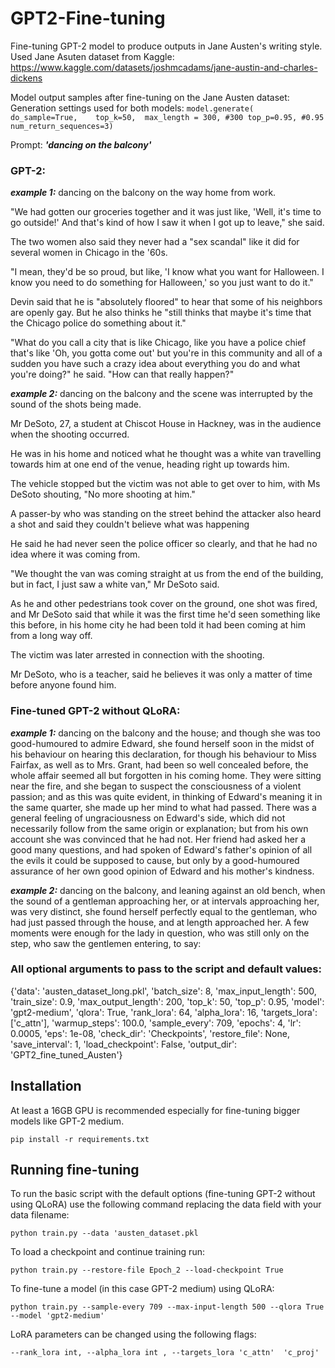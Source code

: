 # GPT2-Fine-tuning

Fine-tuning GPT-2 model to produce outputs in Jane Austen's writing style. Used Jane Asuten dataset from Kaggle: https://www.kaggle.com/datasets/joshmcadams/jane-austin-and-charles-dickens 

Model output samples after fine-tuning on the Jane Austen dataset:
Generation settings used for both models: 
                                ```
                                model.generate( 
                                do_sample=True,   
                                top_k=50, 
                                max_length = 300, #300
                                top_p=0.95, #0.95 
                                num_return_sequences=3)
                                 ```

Prompt: ***'dancing on the balcony'***

### GPT-2: 
***example 1:*** dancing on the balcony on the way home from work.

"We had gotten our groceries together and it was just like, 'Well, it's time to go outside!' And that's kind of how I saw it when I got up to leave," she said.

The two women also said they never had a "sex scandal" like it did for several women in Chicago in the '60s.

"I mean, they'd be so proud, but like, 'I know what you want for Halloween. I know you need to do something for Halloween,' so you just want to do it."

Devin said that he is "absolutely floored" to hear that some of his neighbors are openly gay. But he also thinks he "still thinks that maybe it's time that the Chicago police do something about it."

"What do you call a city that is like Chicago, like you have a police chief that's like 'Oh, you gotta come out' but you're in this community and all of a sudden you have such a crazy idea about everything you do and what you're doing?" he said. "How can that really happen?"

***example 2:*** dancing on the balcony and the scene was interrupted by the sound of the shots being made.

Mr DeSoto, 27, a student at Chiscot House in Hackney, was in the audience when the shooting occurred.

He was in his home and noticed what he thought was a white van travelling towards him at one end of the venue, heading right up towards him.

The vehicle stopped but the victim was not able to get over to him, with Ms DeSoto shouting, "No more shooting at him."

A passer-by who was standing on the street behind the attacker also heard a shot and said they couldn't believe what was happening

He said he had never seen the police officer so clearly, and that he had no idea where it was coming from.

"We thought the van was coming straight at us from the end of the building, but in fact, I just saw a white van," Mr DeSoto said.

As he and other pedestrians took cover on the ground, one shot was fired, and Mr DeSoto said that while it was the first time he'd seen something like this before, in his home city he had been told it had been coming at him from a long way off.

The victim was later arrested in connection with the shooting.

Mr DeSoto, who is a teacher, said he believes it was only a matter of time before anyone found him.

### Fine-tuned GPT-2 without QLoRA:
***example 1:***  dancing on the balcony and the house; and though she was too good-humoured to admire Edward, she found herself soon in the midst of his behaviour on hearing this declaration, for though his behaviour to Miss Fairfax, as well as to Mrs. Grant, had been so well concealed before, the whole affair seemed all but forgotten in his coming home. They were sitting near the fire, and she began to suspect the consciousness of a violent passion; and as this was quite evident, in thinking of Edward's meaning it in the same quarter, she made up her mind to what had passed. There was a general feeling of ungraciousness on Edward's side, which did not necessarily follow from the same origin or explanation;
but from his own account she was convinced that he had not. Her friend had asked her a good many questions, and had spoken of Edward's father's opinion of all the evils it could
be supposed to cause, but only by a good-humoured assurance of her own good opinion of Edward and his mother's kindness.

***example 2:***  dancing on the balcony, and leaning against an old bench, when the sound of a gentleman approaching her, or at intervals approaching her, was very distinct, she found herself perfectly equal to the gentleman, who had just passed through the house, and at length approached her.  A few moments were enough for the lady in question, who was still only on the step, who saw the gentlemen entering, to say:

### All optional arguments to pass to the script and default values:
 {'data': 'austen_dataset_long.pkl', 'batch_size': 8, 'max_input_length': 500, 'train_size': 0.9, 'max_output_length': 200, 'top_k': 50, 'top_p': 0.95, 'model': 'gpt2-medium', 'qlora': True, 'rank_lora': 64, 'alpha_lora': 16, 'targets_lora': ['c_attn'], 'warmup_steps': 100.0, 'sample_every': 709, 'epochs': 4, 'lr': 0.0005, 'eps': 1e-08, 'check_dir': 'Checkpoints', 'restore_file': None, 'save_interval': 1, 'load_checkpoint': False, 'output_dir': 'GPT2_fine_tuned_Austen'}

## Installation 
At least a 16GB GPU is recommended especially for fine-tuning bigger models like GPT-2 medium.

``` pip install -r requirements.txt ```

## Running fine-tuning 
To run the basic script with the default options (fine-tuning GPT-2 without using QLoRA) use the following command replacing the data field with your data filename:

 ``` python train.py --data 'austen_dataset.pkl ```

To load a checkpoint and continue training run: 

``` python train.py --restore-file Epoch_2 --load-checkpoint True ```

To fine-tune a model (in this case GPT-2 medium) using QLoRA:

``` python train.py --sample-every 709 --max-input-length 500 --qlora True --model 'gpt2-medium' ```

LoRA parameters can be changed using the following flags:

 ``` --rank_lora int, --alpha_lora int , --targets_lora 'c_attn'  'c_proj' ```